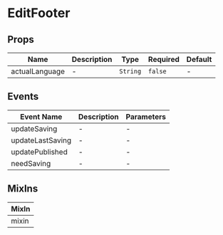 # EditFooter

## Props

<!-- @vuese:EditFooter:props:start -->
|Name|Description|Type|Required|Default|
|---|---|---|---|---|
|actualLanguage|-|`String`|`false`|-|

<!-- @vuese:EditFooter:props:end -->


## Events

<!-- @vuese:EditFooter:events:start -->
|Event Name|Description|Parameters|
|---|---|---|
|updateSaving|-|-|
|updateLastSaving|-|-|
|updatePublished|-|-|
|needSaving|-|-|

<!-- @vuese:EditFooter:events:end -->


## MixIns

<!-- @vuese:EditFooter:mixIns:start -->
|MixIn|
|---|
|mixin|

<!-- @vuese:EditFooter:mixIns:end -->



